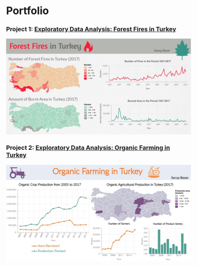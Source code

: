 # Portfolio

###  Project 1: [Exploratory Data Analysis: Forest Fires in Turkey](https://github.com/SerayBeser/portfolio/tree/master/Examples%20of%20Exploratory%20Data%20Analysis#portfolio)
![alt text](https://github.com/SerayBeser/portfolio/blob/master/images/forest_fires_in_Turkey.jpg)

###  Project 2: [Exploratory Data Analysis: Organic Farming in Turkey](https://github.com/SerayBeser/portfolio/blob/master/README.md#project-2-exploratory-data-analysis-of-organic-farming-in-turkey)
![alt text](https://github.com/SerayBeser/portfolio/blob/master/images/organic_farming_in_Turkey.jpg)


 
